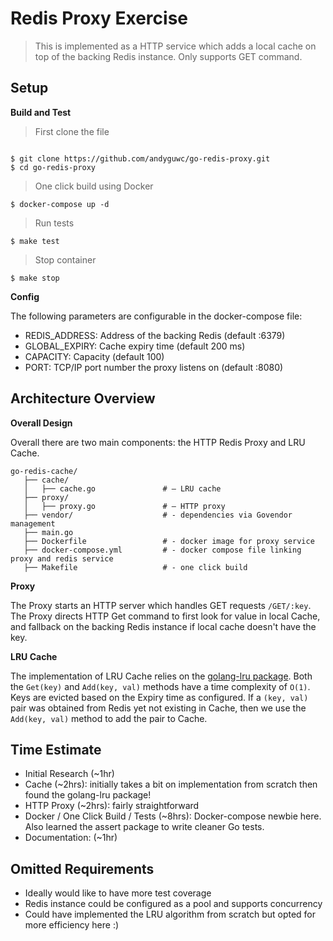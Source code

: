 # Redis Proxy Exercise

> This is implemented as a HTTP service which adds a local cache on top of the backing Redis instance. Only supports GET command. 


## Setup
**Build and Test**

> First clone the file
```shell

$ git clone https://github.com/andyguwc/go-redis-proxy.git
$ cd go-redis-proxy
```
> One click build using Docker
```
$ docker-compose up -d
```

> Run tests
```
$ make test 
```

> Stop container
```
$ make stop
```

**Config**

The following parameters are configurable in the docker-compose file:
 - REDIS_ADDRESS: Address of the backing Redis (default :6379)
 - GLOBAL_EXPIRY: Cache expiry time (default 200 ms)
 - CAPACITY: Capacity (default 100)
 - PORT: TCP/IP port number the proxy listens on (default :8080)


## Architecture Overview
**Overall Design**

Overall there are two main components: the HTTP Redis Proxy and LRU Cache. 


```
go-redis-cache/                    
   ├── cache/                      
   │   ├── cache.go               # — LRU cache
   ├── proxy/                      
   │   ├── proxy.go               # — HTTP proxy
   ├── vendor/                    # - dependencies via Govendor management
   ├── main.go                   
   ├── Dockerfile                 # - docker image for proxy service
   ├── docker-compose.yml         # - docker compose file linking proxy and redis service
   ├── Makefile                   # - one click build
```

**Proxy**

The Proxy starts an HTTP server which handles GET requests ```/GET/:key```. The Proxy directs HTTP Get command to first look for value in local Cache, and fallback on the backing Redis instance if local cache doesn't have the key. 

**LRU Cache**

The implementation of LRU Cache relies on the <a href="https://github.com/hashicorp/golang-lru" target="_blank">golang-lru package</a>. Both the ```Get(key)``` and ```Add(key, val)``` methods have a time complexity of ```O(1)```. Keys are evicted based on the Expiry time as configured. If a ```(key, val)``` pair was obtained from Redis yet not existing in Cache, then we use the ```Add(key, val)``` method to add the pair to Cache.


## Time Estimate

- Initial Research (~1hr)
- Cache (~2hrs): initially takes a bit on implementation from scratch then found the golang-lru package! 
- HTTP Proxy (~2hrs): fairly straightforward
- Docker / One Click Build / Tests (~8hrs): Docker-compose newbie here. Also learned the assert package to write cleaner Go tests.
- Documentation: (~1hr)


## Omitted Requirements
- Ideally would like to have more test coverage
- Redis instance could be configured as a pool and supports concurrency
- Could have implemented the LRU algorithm from scratch but opted for more efficiency here :) 
